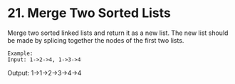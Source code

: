# 21. Merge Two Sorted Lists

Merge two sorted linked lists and return it as a new list. The new list should be made by
        splicing together the nodes of the first two lists.

    Example:
    Input: 1->2->4, 1->3->4
Output: 1->1->2->3->4->4
